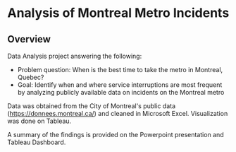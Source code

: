# Analysis of Montreal Metro Incidents

##  Overview
Data Analysis project answering the following:
- Problem question: When is the best time to take the metro in Montreal, Quebec? 
- Goal: Identify when and where service interruptions are most frequent by analyzing publicly available data on incidents on the Montreal metro  

Data was obtained from the City of Montreal's public data (https://donnees.montreal.ca/) and cleaned in Microsoft Excel. Visualization was done on Tableau. 

A summary of the findings is provided on the Powerpoint presentation and Tableau Dashboard.

## 
